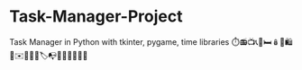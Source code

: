# Task-Manager-Project
Task Manager in Python with tkinter, pygame, time libraries
⏱️📻📺📞🔑🛏️🪆🧸🛍️🛌✉️🪩🧧📧🏷️📭📑🧾🧷🔗🔖🧮